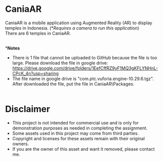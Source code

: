# CaniaAR
CaniaAR is a mobile application using Augmented Reality (AR) to display temples in Indonesia. (**Requires a camera to run this application*)<br>
There are 6 temples in CaniaAR.<br><br>

***Notes**
- There is 1 file that cannot be uploaded to GitHub because the file is too large. Please download the file in google drive: https://drive.google.com/drive/folders/1EefCffRZ9yF1MQ3gKFLYNHnL-CPcK_4n?usp=sharing
- The file name in google drive is "com.ptc.vuforia.engine-10.29.6.tgz". After downloaded the file, put the file in CaniaAR\Packages.<br><br>

# Disclaimer
- This project is not intended for commercial use and is only for demonstration purposes as needed in completing the assignment.<br>
- Some assets used in this project may come from third parties.<br>
- Copyright and licenses for these assets remain with their original owners.<br>
- If you are the owner of this asset and want it removed, please contact me.
